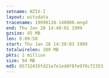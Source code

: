 ```yaml
---
setname: NZIX-I
layout: witsdata
tracename: 19990128-140000.mngd
end: Thu Jan 28 14:40:01 1999
gzsize: 45 MB
len: 0:09:58
start: Thu Jan 28 14:30:03 1999
totalwirelen: 389 MB
pkts: 1 million
size: 94 MB
md5: 05732435fd21e7e1ed0f8fe970c72353
---
```

